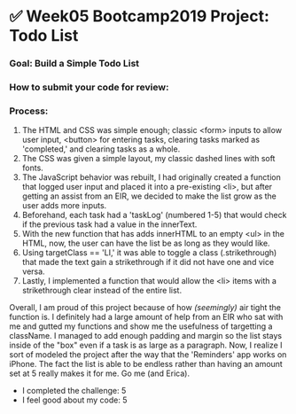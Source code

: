 # ✅ Week05 Bootcamp2019 Project: Todo List

### Goal: Build a Simple Todo List

### How to submit your code for review:

### Process:

<ol>
  <li>The HTML and CSS was simple enough; classic &lt;form&gt; inputs to allow user input, &lt;button&gt; for entering tasks, clearing tasks marked as 'completed,' and clearing tasks as a whole.</li>
  <li>The CSS was given a simple layout, my classic dashed lines with soft fonts.</li>
  <li>The JavaScript behavior was rebuilt, I had originally created a function that logged user input and placed it into a pre-existing &lt;li&gt;, but after getting an assist from an EIR, we decided to make the list grow as the user adds more inputs.</li>  
  <li>Beforehand, each task had a 'taskLog' (numbered 1-5) that would check if the previous task had a value in the innerText.</li>
  <li>With the new function that has adds innerHTML to an empty &lt;ul&gt; in the HTML, now, the user can have the list be as long as they would like.</li>
  <li>Using targetClass == 'LI,' it was able to toggle a class (.strikethrough) that made the text gain a strikethrough if it did not have one and vice versa.</li> 
  <li>Lastly, I implemented a function that would allow the &lt;li&gt; items with a strikethrough clear instead of the entire list.</li>
</ol>

<p>Overall, I am proud of this project because of how <em>(seemingly)</em> air tight the function is.  I definitely had a large amount of help from an EIR who sat with me and gutted my functions and show me the usefulness of targetting a className.  I managed to add enough padding and margin so the list stays inside of the "box" even if a task is as large as a paragraph.  Now, I realize I sort of modeled the project after the way that the 'Reminders' app works on iPhone.  The fact the list is able to be endless rather than having an amount set at 5 really makes it for me. Go me (and Erica).</p>
<ul>
  <li>I completed the challenge: 5</li>
  <li>I feel good about my code: 5</li>
</ul>
